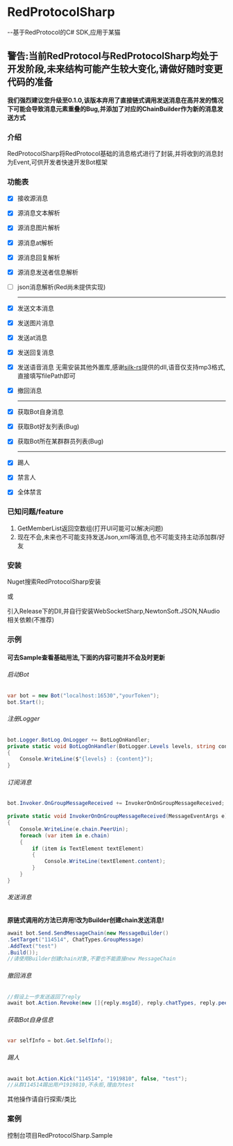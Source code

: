 # RedProtocolSharp

--基于RedProtocol的C# SDK,应用于某猫

## 警告:当前RedProtocol与RedProtocolSharp均处于开发阶段,未来结构可能产生较大变化,请做好随时变更代码的准备
**我们强烈建议您升级至0.1.0,该版本弃用了直接链式调用发送消息在高并发的情况下可能会导致消息元素重叠的Bug,并添加了对应的ChainBuilder作为新的消息发送方式**

### 介绍

RedProtocolSharp将RedProtocol基础的消息格式进行了封装,并将收到的消息封为Event,可供开发者快速开发Bot框架

### 功能表

- [x] 接收源消息

- [x] 源消息文本解析

- [x] 源消息图片解析

- [x] 源消息at解析

- [x] 源消息回复解析

- [x] 源消息发送者信息解析

- [ ] json消息解析(Red尚未提供实现)

  ---

- [x] 发送文本消息

- [x] 发送图片消息

- [x] 发送at消息

- [x] 发送回复消息

- [x] 发送语音消息 无需安装其他外置库,感谢[silk-rs](https://github.com/lz1998/silk-rs)提供的dll,语音仅支持mp3格式,直接填写filePath即可

- [x] 撤回消息

  ---
  
- [x] 获取Bot自身消息

- [x] 获取Bot好友列表(Bug)

- [x] 获取Bot所在某群群员列表(Bug)

  ---
  
- [x] 踢人

- [x] 禁言人

- [x] 全体禁言

### 已知问题/feature

1. GetMemberList返回空数组(打开UI可能可以解决问题)
2. 现在不会,未来也不可能支持发送Json,xml等消息,也不可能支持主动添加群/好友

### 安装

Nuget搜索RedProtocolSharp安装

或

引入Release下的Dll,并自行安装WebSocketSharp,NewtonSoft.JSON,NAudio相关依赖(不推荐)

### 示例

#### 可去Sample查看基础用法,下面的内容可能并不会及时更新

###### 启动Bot

```c#
var bot = new Bot("localhost:16530","yourToken");
bot.Start();
```

###### 注册Logger

```c#
bot.Logger.BotLog.OnLogger += BotLogOnHandler;
private static void BotLogOnHandler(BotLogger.Levels levels, string content)
{
    Console.WriteLine($"{levels} : {content}");
}
```

###### 订阅消息

```c#
bot.Invoker.OnGroupMessageReceived += InvokerOnOnGroupMessageReceived;
    
private static void InvokerOnOnGroupMessageReceived(MessageEventArgs e)
{
    Console.WriteLine(e.chain.PeerUin);
    foreach (var item in e.chain)
    {
        if (item is TextElement textElement)
        {
            Console.WriteLine(textElement.content);
        }
    }
}
```

###### 发送消息

**原链式调用的方法已弃用!改为Builder创建chain发送消息!**

```c#
await bot.Send.SendMessageChain(new MessageBuilder()
.SetTarget("114514", ChatTypes.GroupMessage)
.AddText("test")
.Build());
//请使用Builder创建chain对象,不要也不能直接new MessageChain
```

###### 撤回消息

```c#
//假设上一步发送返回了reply
await bot.Action.Revoke(new []{reply.msgId}, reply.chatTypes, reply.peerUin);
```

###### 获取Bot自身信息

```c#
var selfInfo = bot.Get.SelfInfo();
```

###### 踢人

```c#
await bot.Action.Kick("114514", "1919810", false, "test");
//从群114514踢出用户1919810,不永拒,理由为test
```

其他操作请自行探索/类比

### 案例

控制台项目RedProtocolSharp.Sample